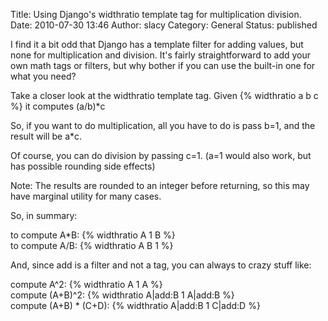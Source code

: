 Title: Using Django's widthratio template tag for multiplication  division.
Date: 2010-07-30 13:46
Author: slacy
Category: General
Status: published

I find it a bit odd that Django has a template filter for adding values,
but none for multiplication and division. It's fairly straightforward to
add your own math tags or filters, but why bother if you can use the
built-in one for what you need?

Take a closer look at the widthratio template tag. Given {% widthratio a
b c %} it computes (a/b)\*c

So, if you want to do multiplication, all you have to do is pass b=1,
and the result will be a\*c.

Of course, you can do division by passing c=1. (a=1 would also work, but
has possible rounding side effects)

Note: The results are rounded to an integer before returning, so this
may have marginal utility for many cases.

So, in summary:

to compute A\*B: {% widthratio A 1 B %}  
to compute A/B: {% widthratio A B 1 %}

And, since add is a filter and not a tag, you can always to crazy stuff
like:

compute A\^2: {% widthratio A 1 A %}  
compute (A+B)\^2: {% widthratio A|add:B 1 A|add:B %}  
compute (A+B) \* (C+D): {% widthratio A|add:B 1 C|add:D %}
